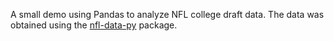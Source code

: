 
A small demo using Pandas to analyze NFL college draft data.
The data was obtained using the [nfl-data-py](https://pypi.org/project/nfl-data-py/) package.



